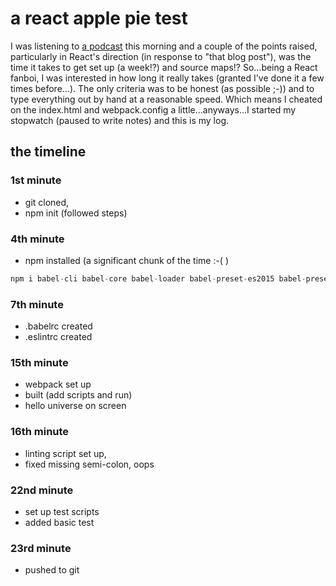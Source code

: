 # a react apple pie test

I was listening to [a podcast](https://devchat.tv/js-jabber/194-jsj-javascript-tools-fatigue) this morning and a couple of the points raised, particularly in React's direction (in response to "that blog post"), was the time it takes to get set up (a week!?) and source maps!? So...being a React fanboi, I was interested in how long it really takes (granted I've done it a few times before...). The only criteria was to be honest (as possible ;-)) and to type everything out by hand at a reasonable speed. Which means I cheated on the index.html and webpack.config a little...anyways...I started my stopwatch (paused to write notes) and this is my log.

## the timeline

### 1st minute

* git cloned,
* npm init (followed steps)

### 4th minute

* npm installed (a significant chunk of the time :-( )

```javascript
npm i babel-cli babel-core babel-loader babel-preset-es2015 babel-preset-react eslint eslint-config-airbnb eslint-plugin-react mocha react react-dom webpack react-component-tester assert -SD
```

### 7th minute

* .babelrc created
* .eslintrc created

### 15th minute

* webpack set up
* built (add scripts and run)
* hello universe on screen

### 16th minute

* linting script set up,
* fixed missing semi-colon, oops

### 22nd minute

* set up test scripts
* added basic test

### 23rd minute

* pushed to git

